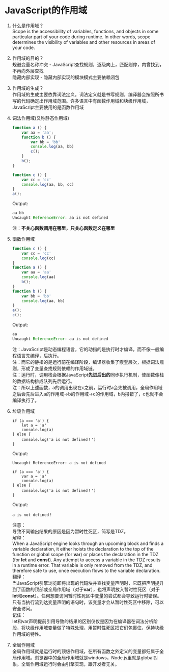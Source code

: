 # JavaScript的作用域

1. 什么是作用域？  
Scope is the accessibility of variables, functions, and objects in some particular part of your code during runtime. In other words, scope determines the visibility of variables and other resources in areas of your code.

2. 作用域的目的？  
规避变量名称冲突 - JavaScript查找规则，逐级向上，匹配则停，内曾找到，不再向外层查找  
隐藏内部实现 - 隐藏内部实现的模块模式主要依赖闭包

3. 作用域的生成？  
作用域的生成主要依靠词法定义。词法定义就是书写规则，编译器会按照所书写的代码确定出作用域范围。许多语言中有函数作用域和块级作用域，JavaScript主要使用的是函数作用域

4. 词法作用域(又称静态作用域)  
    ```js
    function a () {
        var aa = 'aa';
        function b () {
            var bb = 'bb'
            console.log(aa, bb)
            c();
        }
        b();
    }

    function c () {
        var cc = 'cc'
        console.log(aa, bb, cc)
    }
    a();
    ```
    Output:
    ```js
    aa bb
    Uncaught ReferenceError: aa is not defined
    ```
    注：**不关心函数调用在哪里，只关心函数定义在哪里**

5. 函数作用域
    ```js
    function c () {
        var cc = 'cc'
        console.log(cc)
    }
    function a () {
        var aa = 'aa'
        console.log(aa)
        b();
    }
    function b () {
        var bb = 'bb'
        console.log(aa, bb)
    }
    a();
    c();
    ```
    Output:
    ```js
    aa
    Uncaught ReferenceError: aa is not defined
    ```
    注：JavaScript是动态编程语言，它的动指的是执行时才编译，而不像一般编程语言先编译，后执行。  
    注：而它的静指的是运行前在编译阶段，编译器收集了嵌套层次，根据词法规则，形成了变量查找规则依赖的作用域链。  
    注：运行时，调用栈会根据JavaScript**先进后出的**同步执行机制，使函数像栈的数据结构排成队列先后运行。  
    注：所以上述函数，a的调用出现在c之前，运行时a会先被调用，全局作用域之后会先后进入a的作用域->b的作用域->c的作用域，b内报错了，c也就不会编译执行了。
    
6. 垃圾作用域
    ```
    if (a === 'a') {
        let a = 'a'
        console.log(a)
    } else {
        console.log('a is not defined！')
    }
    ```
    Output:
    ```
    Uncaught ReferenceError: a is not defined
    ```
    ```
    if (a === 'a') {
        var a = 'a'
        console.log(a)
    } else {
        console.log('a is not defined！')
    }
    ```
    Output:
    ```
    a is not defined！
    ```
    注意：  
    导致不同输出结果的原因是因为暂时性死区，简写是TDZ。  
    解释：  
    When a JavaScript engine looks through an upcoming block and finds a variable declaration, it either hoists the declaration to the top of the function or global scope (for **var**) or places the declaration in the TDZ (for **let** and **const**). Any attempt to access a variable in the TDZ results in a runtime error. That variable is only removed from the TDZ, and therefore safe to use, once execution flows to the variable declaration.  
    翻译：  
    当JavaScript引擎浏览即将出现的代码块并查找变量声明时，它既把声明提升到了函数的顶部或全局作用域（对于**var**），也将声明放入暂时性死区（对于**let**和**const**）。任何想要访问暂时性死区中变量的尝试都会导致运行时错误。只有当执行流到达变量声明的语句时，该变量才会从暂时性死区中移除，可以安全访问。  
    记住：  
    let和var声明提前引用导致的结果的区别仅仅是因为在编译器在词法分析阶段，将块级作用域变量做了特殊处理，用暂时性死区把它们包裹住，保持块级作用域的特性。
    
7. 全局作用域  
    全局作用域就是运行时的顶级作用域，在所有函数之外定义的变量都归属于全局作用域。浏览器中的全局作用域就是windows，Node.js里就是global对象。全局作用域运行时会由引擎实现，跟开发者无关。
    
